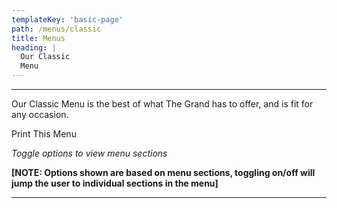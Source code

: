 ```yaml
---
templateKey: 'basic-page'
path: /menus/classic
title: Menus
heading: |
  Our Classic
  Menu
---
```

---

Our Classic Menu is the best of what The Grand has to offer, and is fit for any occasion.

Print This Menu

_Toggle options to view menu sections_

**[NOTE: Options shown are based on menu sections, toggling on/off will jump the user to individual sections in the menu]**

---

